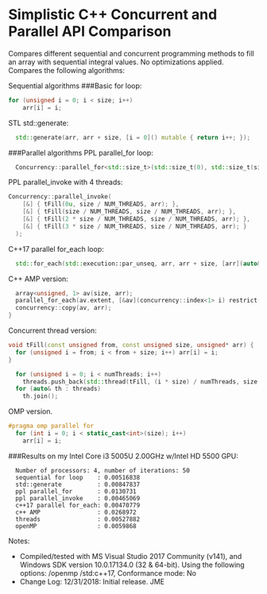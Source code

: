 # Simplistic C++ Concurrent and Parallel API Comparison

Compares different sequential and concurrent programming methods to fill an array with sequential integral values. No optimizations applied. Compares the following algorithms:

Sequential algorithms
###Basic for loop:
```C++
for (unsigned i = 0; i < size; i++)
    arr[i] = i;
```

STL std::generate:
```C++
  std::generate(arr, arr + size, [i = 0]() mutable { return i++; });
```

###Parallel algorithms
PPL parallel_for loop:
```C++
  Concurrency::parallel_for<std::size_t>(std::size_t(0), std::size_t(size), [&arr](unsigned i) { arr[i] = i; }, concurrency::static_partitioner());
```

PPL parallel_invoke with 4 threads:
```C++
Concurrency::parallel_invoke(
    [&] { tFill(0u, size / NUM_THREADS, arr); },
    [&] { tFill(size / NUM_THREADS, size / NUM_THREADS, arr); },
    [&] { tFill(2 * size / NUM_THREADS, size / NUM_THREADS, arr); },
    [&] { tFill(3 * size / NUM_THREADS, size / NUM_THREADS, arr); }
  );
```

C++17 parallel for_each loop:
```C++
  std::for_each(std::execution::par_unseq, arr, arr + size, [arr](auto& a) { a = &a - &arr[0]; });
```

C++ AMP version:
```C++
  array<unsigned, 1> av(size, arr);
  parallel_for_each(av.extent, [&av](concurrency::index<1> i) restrict(amp) { av[i] = i[0]; });
  concurrency::copy(av, arr);
}
```

Concurrent thread version:
```C++
void tFill(const unsigned from, const unsigned size, unsigned* arr) {
  for (unsigned i = from; i < from + size; i++) arr[i] = i;
}

  for (unsigned i = 0; i < numThreads; i++)
    threads.push_back(std::thread(tFill, (i * size) / numThreads, size / numThreads, std::ref(arr)));
  for (auto& th : threads)
    th.join();
```

OMP version.
```C++
#pragma omp parallel for
  for (int i = 0; i < static_cast<int>(size); i++)
    arr[i] = i;
```

###Results on my Intel Core i3 5005U 2.00GHz w/Intel HD 5500 GPU:
```text
  Number of processors: 4, number of iterations: 50
  sequential for loop    : 0.00516838
  std::generate          : 0.00847837
  ppl parallel_for       : 0.0130731
  ppl parallel_invoke    : 0.00465069
  c++17 parallel for_each: 0.00470779
  c++ AMP                : 0.0268972
  threads                : 0.00527882
  openMP                 : 0.0059868
```

Notes:
* Compiled/tested with MS Visual Studio 2017 Community (v141), and Windows SDK version 10.0.17134.0 (32 & 64-bit). Using the following options: /openmp /std:c++17, Conformance mode: No
* Change Log: 12/31/2018: Initial release. JME
